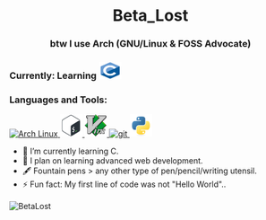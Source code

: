 <h1 align="center">Beta_Lost</h1>
<h3 align="center">btw I use Arch (GNU/Linux & FOSS Advocate)</h3>
<h3 align="left">Currently: Learning <img src="https://raw.githubusercontent.com/devicons/devicon/master/icons/c/c-original.svg" alt="c" width="40" height="30"/></h3>
<h3 align="left">Languages and Tools:</h3>
<p align="left"> <a href="https://archlinux.org/" target="_blank"> <img src="https://www.pikpng.com/pngl/b/159-1598215_900px-arch-linux-logo-arch-linux-logo-png.png" alt="Arch Linux" width="40" height="40"/> </a> <a href="https://www.zsh.org/" target="_blank"> <img src="https://raw.githubusercontent.com/devicons/devicon/master/icons/bash/bash-original.svg" alt="Zsh" width="40" height="40"/> </a> <a href="https://www.vim.org/" target="_blank"> <img src="https://raw.githubusercontent.com/devicons/devicon/master/icons/vim/vim-original.svg" alt="Vim" width="40" height="40"/> </a> <a href="https://git-scm.com/" target="_blank"> <img src="https://www.vectorlogo.zone/logos/git-scm/git-scm-icon.svg" alt="git" width="40" height="40"/> </a> <a href="https://www.python.org" target="_blank"> <img src="https://raw.githubusercontent.com/devicons/devicon/master/icons/python/python-original.svg" alt="python" width="40" height="40"/> </a> 
<!-- <a href="https://www.cplusplus.com/" target="_blank"> <img src="https://upload.wikimedia.org/wikipedia/commons/thumb/1/18/ISO_C%2B%2B_Logo.svg/800px-ISO_C%2B%2B_Logo.svg.png" alt="C++" width="40" height="40"/> </a> </p> -->

- 🌱 I’m currently learning C.
- 🔭 I plan on learning advanced web development.
- 🖋️ Fountain pens > any other type of pen/pencil/writing utensil.
- ⚡ Fun fact: My first line of code was not "Hello World"..


<p><img align="center" src="https://github-readme-stats.vercel.app/api?username=betalost&show_icons=true&theme=dracula" alt="BetaLost" /></p>

